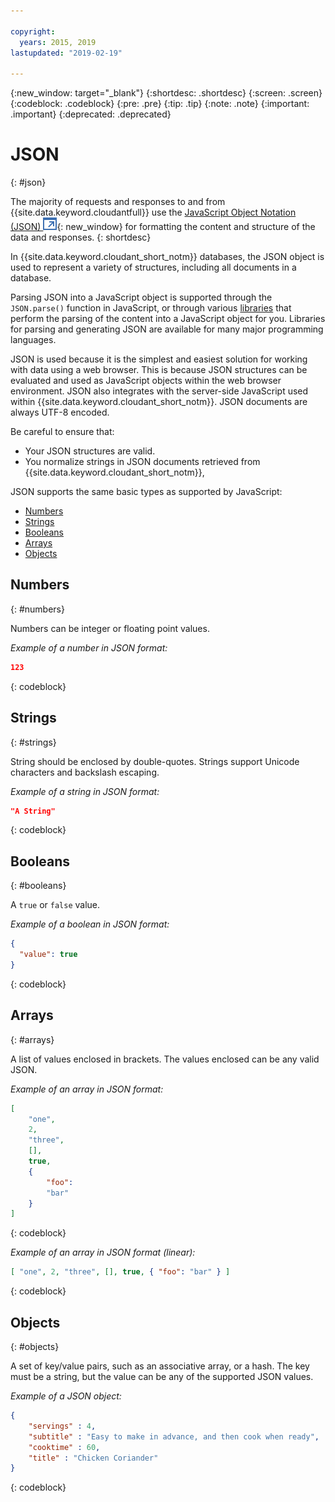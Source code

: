 ```yaml
---

copyright:
  years: 2015, 2019
lastupdated: "2019-02-19"

---
```


{:new_window: target="_blank"}
{:shortdesc: .shortdesc}
{:screen: .screen}
{:codeblock: .codeblock}
{:pre: .pre}
{:tip: .tip}
{:note: .note}
{:important: .important}
{:deprecated: .deprecated}

<!-- Acrolinx: 2017-05-10 -->

# JSON
{: #json}

The majority of requests and responses to and from {{site.data.keyword.cloudantfull}}
use the [JavaScript Object Notation (JSON) ![External link icon](../images/launch-glyph.svg "External link icon")](https://en.wikipedia.org/wiki/JSON){: new_window}
for formatting the content and structure of the data and responses.
{: shortdesc}

In {{site.data.keyword.cloudant_short_notm}} databases,
the JSON object is used to represent a variety of structures,
including all documents in a database.

Parsing JSON into a JavaScript object is supported through the `JSON.parse()` function in JavaScript, or through various [libraries](/docs/services/Cloudant/libraries/index.html#client-libraries) that perform the parsing of the content into a JavaScript object for you. Libraries for parsing and generating JSON are available for many major programming languages.

JSON is used because it is the simplest and easiest solution for working with data using a web browser.
This is because JSON structures can be evaluated and used as JavaScript objects within the web browser environment.
JSON also integrates with the server-side JavaScript used within {{site.data.keyword.cloudant_short_notm}}.
JSON documents are always UTF-8 encoded.

Be careful to ensure that:
-   Your JSON structures are valid.
-   You normalize strings in JSON documents retrieved from {{site.data.keyword.cloudant_short_notm}},

JSON supports the same basic types as supported by JavaScript:

-   [Numbers](#numbers)
-   [Strings](#strings)
-   [Booleans](#booleans)
-   [Arrays](#arrays)
-   [Objects](#objects)

## Numbers
{: #numbers}

Numbers can be integer or floating point values.

_Example of a number in JSON format:_

```json
123
```
{: codeblock}

## Strings
{: #strings}

String should be enclosed by double-quotes. Strings support Unicode characters and backslash escaping.

_Example of a string in JSON format:_

```json
"A String"
```
{: codeblock}

## Booleans
{: #booleans}

A `true` or `false` value.

_Example of a boolean in JSON format:_

```json
{
  "value": true
}
```
{: codeblock}

## Arrays
{: #arrays}

A list of values enclosed in brackets. The values enclosed can be any valid JSON.

_Example of an array in JSON format:_

```json
[
    "one",
    2,
    "three",
    [],
    true,
    {
        "foo":
        "bar"
    }
]
```
{: codeblock}

_Example of an array in JSON format (linear):_

```json
[ "one", 2, "three", [], true, { "foo": "bar" } ]
```
{: codeblock}

## Objects
{: #objects}

A set of key/value pairs,
such as an associative array,
or a hash.
The key must be a string,
but the value can be any of the supported JSON values.

_Example of a JSON object:_

```json
{
    "servings" : 4,
    "subtitle" : "Easy to make in advance, and then cook when ready",
    "cooktime" : 60,
    "title" : "Chicken Coriander"
}
```
{: codeblock}
